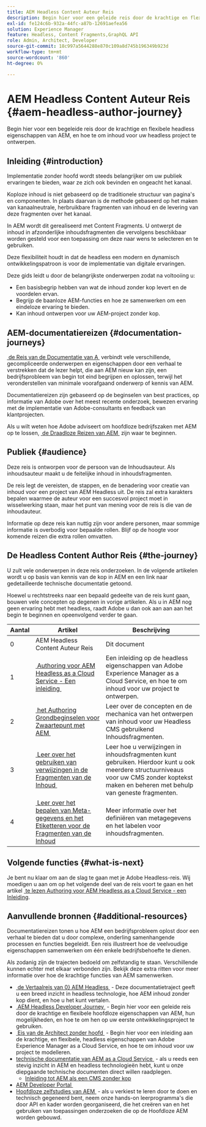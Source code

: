 ```yaml
---
title: AEM Headless Content Auteur Reis
description: Begin hier voor een geleide reis door de krachtige en flexibele headless eigenschappen van AEM, hun mogelijkheden, en hoe te om inhoud voor uw project te ontwerpen.
exl-id: fe124c6b-932a-44fc-a87b-12691aefea56
solution: Experience Manager
feature: Headless, Content Fragments,GraphQL API
role: Admin, Architect, Developer
source-git-commit: 18c997a5644288e870c109a8d745b196349b923d
workflow-type: tm+mt
source-wordcount: '860'
ht-degree: 0%

---
```


# AEM Headless Content Auteur Reis {#aem-headless-author-journey}

Begin hier voor een begeleide reis door de krachtige en flexibele headless eigenschappen van AEM, en hoe te om inhoud voor uw headless project te ontwerpen.

## Inleiding {#introduction}

Implementatie zonder hoofd wordt steeds belangrijker om uw publiek ervaringen te bieden, waar ze zich ook bevinden en ongeacht het kanaal.

Koploze inhoud is niet gebaseerd op de traditionele structuur van pagina&#39;s en componenten. In plaats daarvan is de methode gebaseerd op het maken van kanaalneutrale, herbruikbare fragmenten van inhoud en de levering van deze fragmenten over het kanaal.

In AEM wordt dit gerealiseerd met Content Fragments. U ontwerpt de inhoud in afzonderlijke inhoudsfragmenten die vervolgens beschikbaar worden gesteld voor een toepassing om deze naar wens te selecteren en te gebruiken.

Deze flexibiliteit houdt in dat de headless een modern en dynamisch ontwikkelingspatroon is voor de implementatie van digitale ervaringen.

Deze gids leidt u door de belangrijkste onderwerpen zodat na voltooiing u:

* Een basisbegrip hebben van wat de inhoud zonder kop levert en de voordelen ervan.
* Begrijp de baanloze AEM-functies en hoe ze samenwerken om een eindeloze ervaring te bieden.
* Kan inhoud ontwerpen voor uw AEM-project zonder kop.

## AEM-documentatiereizen {#documentation-journeys}

[&#x200B; de Reis van de Documentatie van A &#x200B;](/help/journey-documentation/documentation-journeys.md) verbindt vele verschillende, gecompliceerde onderwerpen en eigenschappen door een verhaal te verstrekken dat de lezer helpt, die aan AEM nieuw kan zijn, een bedrijfsprobleem van begin tot eind begrijpen en oplossen, terwijl het veronderstellen van minimale voorafgaand onderwerp of kennis van AEM.

Documentatiereizen zijn gebaseerd op de beginselen van best practices, op informatie van Adobe over het meest recente onderzoek, bewezen ervaring met de implementatie van Adobe-consultants en feedback van klantprojecten.

Als u wilt weten hoe Adobe adviseert om hoofdloze bedrijfszaken met AEM op te lossen, [&#x200B; de Draadloze Reizen van AEM &#x200B;](/help/journey-documentation/documentation-journeys.md) zijn waar te beginnen.

## Publiek {#audience}

Deze reis is ontworpen voor de persoon van de Inhoudsauteur. Als inhoudsauteur maakt u de feitelijke inhoud in inhoudsfragmenten.

De reis legt de vereisten, de stappen, en de benadering voor creatie van inhoud voor een project van AEM Headless uit. De reis zal extra karakters bepalen waarmee de auteur voor een succesvol project moet in wisselwerking staan, maar het punt van mening voor de reis is die van de inhoudauteur.

Informatie op deze reis kan nuttig zijn voor andere personen, maar sommige informatie is overbodig voor bepaalde rollen. Blijf op de hoogte voor komende reizen die extra rollen omvatten.

## De Headless Content Author Reis {#the-journey}

U zult vele onderwerpen in deze reis onderzoeken. In de volgende artikelen wordt u op basis van kennis van de kop in AEM en een link naar gedetailleerde technische documentatie getoond.

Hoewel u rechtstreeks naar een bepaald gedeelte van de reis kunt gaan, bouwen vele concepten op degenen in vorige artikelen. Als u in AEM nog geen ervaring hebt met headless, raadt Adobe u dan ook aan aan aan het begin te beginnen en opeenvolgend verder te gaan.

| Aantal | Artikel | Beschrijving |
|---|---|---|
| 0 | AEM Headless Content Auteur Reis | Dit document |
| 1 | [&#x200B; Authoring voor AEM Headless as a Cloud Service - Een inleiding &#x200B;](introduction.md) | Een inleiding op de headless eigenschappen van Adobe Experience Manager as a Cloud Service, en hoe te om inhoud voor uw project te ontwerpen. |
| 2 | [&#x200B; het Authoring Grondbeginselen voor Zwaartepunt met AEM &#x200B;](basics.md) | Leer over de concepten en de mechanica van het ontwerpen van inhoud voor uw Headless CMS gebruikend Inhoudsfragmenten. |
| 3 | [&#x200B; Leer over het gebruiken van verwijzingen in de Fragmenten van de Inhoud &#x200B;](references.md) | Leer hoe u verwijzingen in inhoudsfragmenten kunt gebruiken. Hierdoor kunt u ook meerdere structuurniveaus voor uw CMS zonder koptekst maken en beheren met behulp van geneste fragmenten. |
| 4 | [&#x200B; Leer over het bepalen van Meta-gegevens en het Etiketteren voor de Fragmenten van de Inhoud &#x200B;](metadata-tagging.md) | Meer informatie over het definiëren van metagegevens en het labelen voor inhoudsfragmenten. |

## Volgende functies {#what-is-next}

Je bent nu klaar om aan de slag te gaan met je Adobe Headless-reis. Wij moedigen u aan om op het volgende deel van de reis voort te gaan en het artikel [&#x200B; te lezen Authoring voor AEM Headless as a Cloud Service - een Inleiding &#x200B;](/help/journey-headless/author/introduction.md).

## Aanvullende bronnen {#additional-resources}

Documentatiereizen tonen u hoe AEM een bedrijfsprobleem oplost door een verhaal te bieden dat u door complexe, onderling samenhangende processen en functies begeleidt. Een reis illustreert hoe de veelvoudige eigenschappen samenwerken om één enkele bedrijfsbehoefte te dienen.

Als zodanig zijn de trajecten bedoeld om zelfstandig te staan. Verschillende kunnen echter met elkaar verbonden zijn. Bekijk deze extra ritten voor meer informatie over hoe de krachtige functies van AEM samenwerken.

* [&#x200B; de Vertaalreis van 0&rbrace; AEM Headless &#x200B;](/help/journey-headless/translation/overview.md) - Deze documentatietraject geeft u een breed inzicht in headless technologie, hoe AEM inhoud zonder kop dient, en hoe u het kunt vertalen.
* [&#x200B; AEM Headless Developer Journey &#x200B;](/help/journey-headless/developer/overview.md) - Begin hier voor een geleide reis door de krachtige en flexibele hoofdloze eigenschappen van AEM, hun mogelijkheden, en hoe te om hen op uw eerste ontwikkelingsproject te gebruiken.
* [&#x200B; Eis van de Architect zonder hoofd &#x200B;](/help/journey-headless/architect/overview.md) - Begin hier voor een inleiding aan de krachtige, en flexibele, headless eigenschappen van Adobe Experience Manager as a Cloud Service, en hoe te om inhoud voor uw project te modelleren.
* [&#x200B; technische documentatie van AEM as a Cloud Service &#x200B;](https://experienceleague.adobe.com/docs/experience-manager-cloud-service.html?lang=nl-NL) - als u reeds een stevig inzicht in AEM en headless technologieën hebt, kunt u onze diepgaande technische documenten direct willen raadplegen.
   * [Inleiding tot AEM als een CMS zonder kop](/help/headless/introduction.md)
* [&#x200B; AEM Developer Portal &#x200B;](https://experienceleague.adobe.com/landing/experience-manager/headless/developer.html?lang=nl-NL)
* [&#x200B; Hoofdloze zelfstudies van AEM &#x200B;](https://experienceleague.adobe.com/docs/experience-manager-learn/getting-started-with-aem-headless/overview.html?lang=nl-NL) - als u verkiest te leren door te doen en technisch gegeneerd bent, neem onze hands-on leerprogramma&#39;s die door API en kader worden georganiseerd, die het creëren van en het gebruiken van toepassingen onderzoeken die op de Hoofdloze AEM worden gebouwd.
